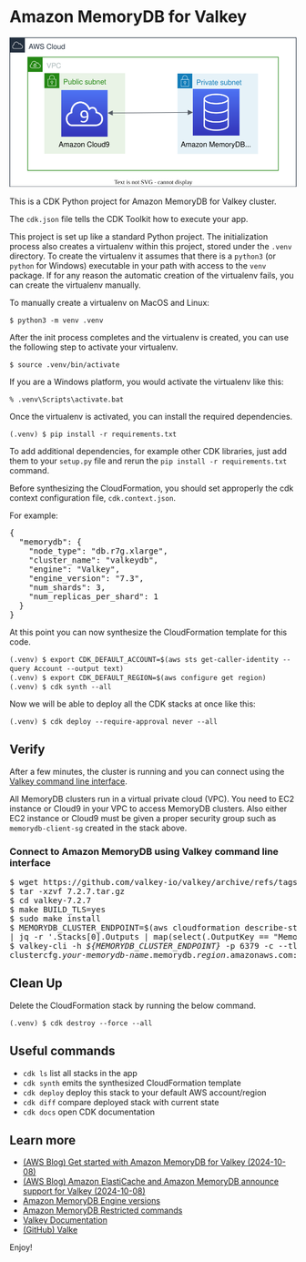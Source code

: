 
# Amazon MemoryDB for Valkey

![amazon-memorydb-for-valkey](./amazon-memorydb-for-valkey.svg)

This is a CDK Python project for Amazon MemoryDB for Valkey cluster.

The `cdk.json` file tells the CDK Toolkit how to execute your app.

This project is set up like a standard Python project.  The initialization
process also creates a virtualenv within this project, stored under the `.venv`
directory.  To create the virtualenv it assumes that there is a `python3`
(or `python` for Windows) executable in your path with access to the `venv`
package. If for any reason the automatic creation of the virtualenv fails,
you can create the virtualenv manually.

To manually create a virtualenv on MacOS and Linux:

```
$ python3 -m venv .venv
```

After the init process completes and the virtualenv is created, you can use the following
step to activate your virtualenv.

```
$ source .venv/bin/activate
```

If you are a Windows platform, you would activate the virtualenv like this:

```
% .venv\Scripts\activate.bat
```

Once the virtualenv is activated, you can install the required dependencies.

```
(.venv) $ pip install -r requirements.txt
```

To add additional dependencies, for example other CDK libraries, just add
them to your `setup.py` file and rerun the `pip install -r requirements.txt`
command.

Before synthesizing the CloudFormation, you should set approperly the cdk context configuration file, `cdk.context.json`.

For example:

<pre>
{
  "memorydb": {
    "node_type": "db.r7g.xlarge",
    "cluster_name": "valkeydb",
    "engine": "Valkey",
    "engine_version": "7.3",
    "num_shards": 3,
    "num_replicas_per_shard": 1
  }
}
</pre>

At this point you can now synthesize the CloudFormation template for this code.

```
(.venv) $ export CDK_DEFAULT_ACCOUNT=$(aws sts get-caller-identity --query Account --output text)
(.venv) $ export CDK_DEFAULT_REGION=$(aws configure get region)
(.venv) $ cdk synth --all
```

Now we will be able to deploy all the CDK stacks at once like this:

```
(.venv) $ cdk deploy --require-approval never --all
```

## Verify

After a few minutes, the cluster is running and you can connect using the [Valkey command line interface](https://valkey.io/topics/cli/).

All MemoryDB clusters run in a virtual private cloud (VPC).
You need to EC2 instance or Cloud9 in your VPC to access MemoryDB clusters.
Also either EC2 instance or Cloud9 must be given a proper security group such as `memorydb-client-sg` created in the stack above.

### Connect to Amazon MemoryDB using Valkey command line interface

<pre>
$ wget https://github.com/valkey-io/valkey/archive/refs/tags/7.2.7.tar.gz
$ tar -xzvf 7.2.7.tar.gz
$ cd valkey-7.2.7
$ make BUILD_TLS=yes
$ sudo make install
$ MEMORYDB_CLUSTER_ENDPOINT=$(aws cloudformation describe-stacks --stack-name <i>MemoryDBStack</i> \
| jq -r '.Stacks[0].Outputs | map(select(.OutputKey == "MemoryDBClusterEndpoint")) | .[0].OutputValue')
$ valkey-cli -h <i>${MEMORYDB_CLUSTER_ENDPOINT}</i> -p 6379 -c --tls
clustercfg.<i>your-memorydb-name</i>.memorydb.<i>region</i>.amazonaws.com:6379>
</pre>

## Clean Up

Delete the CloudFormation stack by running the below command.

```
(.venv) $ cdk destroy --force --all
```

## Useful commands

 * `cdk ls`          list all stacks in the app
 * `cdk synth`       emits the synthesized CloudFormation template
 * `cdk deploy`      deploy this stack to your default AWS account/region
 * `cdk diff`        compare deployed stack with current state
 * `cdk docs`        open CDK documentation

## Learn more

 * [(AWS Blog) Get started with Amazon MemoryDB for Valkey (2024-10-08)](https://aws.amazon.com/blogs/database/get-started-with-amazon-memorydb-for-valkey/)
 * [(AWS Blog) Amazon ElastiCache and Amazon MemoryDB announce support for Valkey (2024-10-08)](https://aws.amazon.com/blogs/database/amazon-elasticache-and-amazon-memorydb-announce-support-for-valkey/)
 * [Amazon MemoryDB Engine versions](https://docs.aws.amazon.com/memorydb/latest/devguide/engine-versions.html)
 * [Amazon MemoryDB Restricted commands](https://docs.aws.amazon.com/memorydb/latest/devguide/restrictedcommands.html)
 * [Valkey Documentation](https://valkey.io/docs/)
 * [(GitHub) Valke](https://github.com/valkey-io)

Enjoy!

